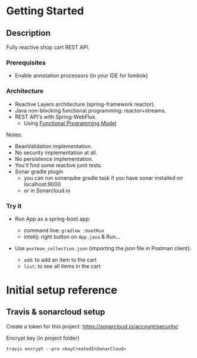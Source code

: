 # Getting Started

## Description

Fully reactive shop cart REST API.

### Prerequisites
- Enable annotation processors (in your IDE for lombok)

### Architecture
- Reactive Layers architecture (spring-framework reactor).
- Java non-blocking functional programming: reactor+streams.
- REST API's with Spring-WebFlux.
    - Using [Functional Programming Model](https://docs.spring.io/spring-framework/docs/5.0.0.BUILD-SNAPSHOT/spring-framework-reference/html/web-reactive.html#_functional_programming_model)

Notes:
- BeanValidation implementation.
- No security implementation at all.
- No persistence implementation.
- You'll find some reactive junit tests.
- Sonar gradle plugin
    - you can run sonarqube gradle task if you have sonar installed on localhost:9000
    - or in Sonarcloud.io
  
### Try it
- Run App as a spring-boot app:
    - command line: `gradlew :bootRun`
    - intellij: right button on `App.java` & Run...

- Use `postman_collection.json` (importing the json file in Postman client):
    - `add`: to add an item to the cart
    - `list`: to see all items in the cart

# Initial setup reference

## Travis & sonarcloud setup

Create a token for this project: https://sonarcloud.io/account/security/

Encrypt key (in project folder)
    
    travis encrypt --pro <keyCreatedInSonarCloud>
    